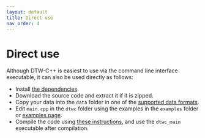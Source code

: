 ```yaml
---
layout: default
title: Direct use
nav_order: 4
---
```


# Direct use

Although DTW-C++ is easiest to use via the command line interface executable, it can also be used directly as follows:

- Install [the dependencies](dependencies.md).
- Download the source code and extract it if it is zipped.
- Copy your data into the `data` folder in one of the [supported data formats](supported_data.md).
- Edit `main.cpp` in the `dtwc` folder using the examples in the `examples` folder or [examples page](examples.md).
- Compile the code using [these instructions](run.md), and use the `dtwc_main` executable after compilation. 
